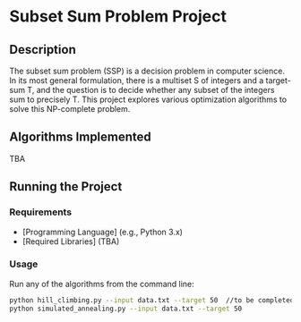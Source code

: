 # Subset Sum Problem Project

## Description

The subset sum problem (SSP) is a decision problem in computer science. In its most general formulation, there is a multiset S
of integers and a target-sum T, and the question is to decide whether any subset of the integers sum to precisely T.
This project explores various optimization algorithms to solve this NP-complete problem.

## Algorithms Implemented

TBA

## Running the Project

### Requirements

- [Programming Language] (e.g., Python 3.x)
- [Required Libraries] (TBA)

### Usage

Run any of the algorithms from the command line:

```bash
python hill_climbing.py --input data.txt --target 50  //to be completed with precise information
python simulated_annealing.py --input data.txt --target 50
